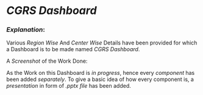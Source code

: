# **_CGRS Dashboard_**

### _Explanation_:

Various _Region Wise_ And _Center Wise_ Details have been provided for which a
Dashboard is to be made named _CGRS Dashboard_.

A _Screenshot_ of the Work Done:

As the Work on this Dashboard is _in progress_, hence every _component_ has been
added _separately_.
To give a basic idea of how every component is, a _presentation_ in form of
_.pptx file_ has been added.
